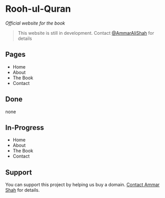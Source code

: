 # Rooh-ul-Quran
*Official website for the book*

> This website is still in development. Contact [@AmmarAliShah](github.com/AmmarAliShah) for details

## Pages

+ Home
+ About
+ The Book
+ Contact

## Done

none

## In-Progress

+ Home
+ About
+ The Book
+ Contact

## Support

You can support this project by helping us buy a domain. [Contact Ammar Shah](mailto:syedammarali24@gmail.com) for details.
